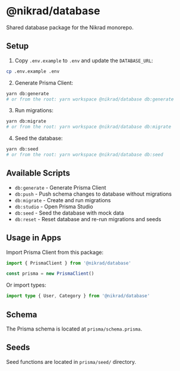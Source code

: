 # @nikrad/database

Shared database package for the Nikrad monorepo.

## Setup

1. Copy `.env.example` to `.env` and update the `DATABASE_URL`:

```bash
cp .env.example .env
```

2. Generate Prisma Client:

```bash
yarn db:generate
# or from the root: yarn workspace @nikrad/database db:generate
```

3. Run migrations:

```bash
yarn db:migrate
# or from the root: yarn workspace @nikrad/database db:migrate
```

4. Seed the database:

```bash
yarn db:seed
# or from the root: yarn workspace @nikrad/database db:seed
```

## Available Scripts

- `db:generate` - Generate Prisma Client
- `db:push` - Push schema changes to database without migrations
- `db:migrate` - Create and run migrations
- `db:studio` - Open Prisma Studio
- `db:seed` - Seed the database with mock data
- `db:reset` - Reset database and re-run migrations and seeds

## Usage in Apps

Import Prisma Client from this package:

```typescript
import { PrismaClient } from '@nikrad/database'

const prisma = new PrismaClient()
```

Or import types:

```typescript
import type { User, Category } from '@nikrad/database'
```

## Schema

The Prisma schema is located at `prisma/schema.prisma`.

## Seeds

Seed functions are located in `prisma/seed/` directory.


